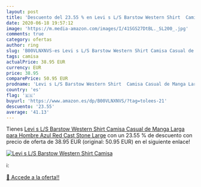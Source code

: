 ```yaml
---
layout: post
title: 'Descuento del 23.55 % en Levi s L/S Barstow Western Shirt  Camisa'
date: 2020-06-18 19:57:12
image: 'https://m.media-amazon.com/images/I/41SGS27DtBL._SL200_.jpg'
comments: true
category: ofertas
author: ring
slug: 'B00VLNXNVS-es Levi s L/S Barstow Western Shirt Camisa Casual de Manga...'
tags: camisa
actualPrice: 38.95 EUR
currency: EUR
price: 38.95
comparePrice: 50.95 EUR
prodname: 'Levi s L/S Barstow Western Shirt  Camisa Casual de Manga Larga para Hombre  Azul  Red Cast Stone   Large'
country: 'es'
flag: '🇪🇸'
buyurl: 'https://www.amazon.es/dp/B00VLNXNVS/?tag=tolees-21'
descuento: '23.55'
average: '41.13'
---
```


Tienes [Levi s L/S Barstow Western Shirt  Camisa Casual de Manga Larga para Hombre  Azul  Red Cast Stone   Large](https://www.amazon.es/dp/B00VLNXNVS/?tag=tolees-21) con un 23.55 % de descuento con precio de oferta de 38.95 EUR (original: 50.95 EUR) en el siguiente enlace!

[![Levi s L/S Barstow Western Shirt  Camisa](https://m.media-amazon.com/images/I/41SGS27DtBL._SL200_.jpg)](https://www.amazon.es/dp/B00VLNXNVS/?tag=tolees-21)

ℹ️:


[🛒 Accede a la oferta!!](https://www.amazon.es/dp/B00VLNXNVS/?tag=tolees-21)
